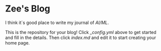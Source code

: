 # Zee's Blog

I think it`s good place to write my journal of *AI/ML*.

This is the repository for your blog! Click *_config.yml* above to get started and fill in the details. Then click *index.md* and edit it to start creating your home page.
